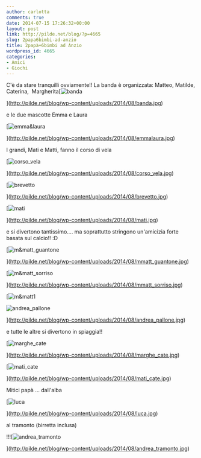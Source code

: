 ```yaml
---
author: carlotta
comments: true
date: 2014-07-15 17:26:32+00:00
layout: post
link: http://pilde.net/blog/?p=4665
slug: 2papa6bimbi-ad-anzio
title: 2papà+6bimbi ad Anzio
wordpress_id: 4665
categories:
- Amici
- Giochi
---
```


C'è da stare tranquilli ovviamente!! La banda è organizzata: Matteo, Matilde, Caterina,  Margherita[![banda](http://pilde.net/blog/wp-content/uploads/2014/08/banda.jpg)


](http://pilde.net/blog/wp-content/uploads/2014/08/banda.jpg)


e le due mascotte Emma e Laura

[![emma&laura](http://pilde.net/blog/wp-content/uploads/2014/08/emmalaura.jpg)


](http://pilde.net/blog/wp-content/uploads/2014/08/emmalaura.jpg)


I grandi, Mati e Matti, fanno il corso di vela

[![corso_vela](http://pilde.net/blog/wp-content/uploads/2014/08/corso_vela.jpg)


](http://pilde.net/blog/wp-content/uploads/2014/08/corso_vela.jpg)


[![brevetto](http://pilde.net/blog/wp-content/uploads/2014/08/brevetto.jpg)


](http://pilde.net/blog/wp-content/uploads/2014/08/brevetto.jpg)


 [![mati](http://pilde.net/blog/wp-content/uploads/2014/08/mati.jpg)


](http://pilde.net/blog/wp-content/uploads/2014/08/mati.jpg)


e si divertono tantissimo.... ma soprattutto stringono un'amicizia forte basata sul calcio!! :D

[![m&matt_guantone](http://pilde.net/blog/wp-content/uploads/2014/08/mmatt_guantone.jpg)


](http://pilde.net/blog/wp-content/uploads/2014/08/mmatt_guantone.jpg)


 [![m&matt_sorriso](http://pilde.net/blog/wp-content/uploads/2014/08/mmatt_sorriso.jpg)


](http://pilde.net/blog/wp-content/uploads/2014/08/mmatt_sorriso.jpg)


 [![m&matt1](http://pilde.net/blog/wp-content/uploads/2014/08/mmatt1.jpg)


![andrea_pallone](http://pilde.net/blog/wp-content/uploads/2014/08/andrea_pallone.jpg)


](http://pilde.net/blog/wp-content/uploads/2014/08/andrea_pallone.jpg)


e tutte le altre si divertono in spiaggia!!

[![marghe_cate](http://pilde.net/blog/wp-content/uploads/2014/08/marghe_cate.jpg)


](http://pilde.net/blog/wp-content/uploads/2014/08/marghe_cate.jpg)


 [![mati_cate](http://pilde.net/blog/wp-content/uploads/2014/08/mati_cate.jpg)


](http://pilde.net/blog/wp-content/uploads/2014/08/mati_cate.jpg)


Mitici papà ... dall'alba

[![luca](http://pilde.net/blog/wp-content/uploads/2014/08/luca.jpg)


](http://pilde.net/blog/wp-content/uploads/2014/08/luca.jpg)


 al tramonto (birretta inclusa)


!!![![andrea_tramonto](http://pilde.net/blog/wp-content/uploads/2014/08/andrea_tramonto.jpg)


](http://pilde.net/blog/wp-content/uploads/2014/08/andrea_tramonto.jpg)



